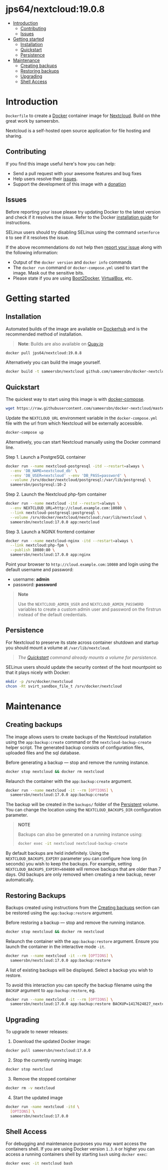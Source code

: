 # jps64/nextcloud:19.0.8

- [Introduction](#introduction)
  - [Contributing](#contributing)
  - [Issues](#issues)
- [Getting started](#getting-started)
  - [Installation](#installation)
  - [Quickstart](#quickstart)
  - [Persistence](#persistence)
- [Maintenance](#maintenance)
  - [Creating backups](#creating-backups)
  - [Restoring backups](#restoring-backups)
  - [Upgrading](#upgrading)
  - [Shell Access](#shell-access)

# Introduction

`Dockerfile` to create a [Docker](https://www.docker.com/) container image for [Nextcloud](https://nextcloud.com/).
Build on thhe great work by sameersbn.

Nextcloud is a self-hosted open source application for file hosting and sharing.

## Contributing

If you find this image useful here's how you can help:

- Send a pull request with your awesome features and bug fixes
- Help users resolve their [issues](../../issues?q=is%3Aopen+is%3Aissue).
- Support the development of this image with a [donation](http://www.damagehead.com/donate/)

## Issues

Before reporting your issue please try updating Docker to the latest version and check if it resolves the issue. Refer to the Docker [installation guide](https://docs.docker.com/installation) for instructions.

SELinux users should try disabling SELinux using the command `setenforce 0` to see if it resolves the issue.

If the above recommendations do not help then [report your issue](../../issues/new) along with the following information:

- Output of the `docker version` and `docker info` commands
- The `docker run` command or `docker-compose.yml` used to start the image. Mask out the sensitive bits.
- Please state if you are using [Boot2Docker](http://www.boot2docker.io), [VirtualBox](https://www.virtualbox.org), etc.

# Getting started

## Installation

Automated builds of the image are available on [Dockerhub](https://hub.docker.com/r/sameersbn/nextcloud) and is the recommended method of installation.

> **Note**: Builds are also available on [Quay.io](https://quay.io/repository/sameersbn/nextcloud)

```bash
docker pull jps64/nextcloud:19.0.8
```

Alternatively you can build the image yourself.

```bash
docker build -t sameersbn/nextcloud github.com/sameersbn/docker-nextcloud
```

## Quickstart

The quickest way to start using this image is with [docker-compose](https://docs.docker.com/compose/).

```bash
wget https://raw.githubusercontent.com/sameersbn/docker-nextcloud/master/docker-compose.yml
```

Update the `NEXTCLOUD_URL` environment variable in the `docker-compose.yml` file with the url from which Nextcloud will be externally accessible.

```bash
docker-compose up
```

Alternatively, you can start Nextcloud manually using the Docker command line.

Step 1. Launch a PostgreSQL container

```bash
docker run --name nextcloud-postgresql -itd --restart=always \
  --env 'DB_NAME=nextcloud_db' \
  --env 'DB_USER=nextcloud' --env 'DB_PASS=password' \
  --volume /srv/docker/nextcloud/postgresql:/var/lib/postgresql \
  sameersbn/postgresql:10-2
```

Step 2. Launch the Nextcloud php-fpm container

```bash
docker run --name nextcloud -itd --restart=always \
  --env NEXTCLOUD_URL=http://cloud.example.com:10080 \
  --link nextcloud-postgresql:postgresql \
  --volume /srv/docker/nextcloud/nextcloud:/var/lib/nextcloud \
  sameersbn/nextcloud:17.0.0 app:nextcloud
```

Step 3. Launch a NGINX frontend container

```bash
docker run --name nextcloud-nginx -itd --restart=always \
  --link nextcloud:php-fpm \
  --publish 10080:80 \
  sameersbn/nextcloud:17.0.0 app:nginx
```

Point your browser to `http://cloud.example.com:10080` and login using the default username and password:

* username: **admin**
* password: **password**

> **Note**
>
> Use the `NEXTCLOUD_ADMIN_USER` and `NEXTCLOUD_ADMIN_PASSWORD` variables to create a custom admin user and password on the firstrun instead of the default credentials.

## Persistence

For Nextcloud to preserve its state across container shutdown and startup you should mount a volume at `/var/lib/nextcloud`.

> *The [Quickstart](#quickstart) command already mounts a volume for persistence.*

SELinux users should update the security context of the host mountpoint so that it plays nicely with Docker:

```bash
mkdir -p /srv/docker/nextcloud
chcon -Rt svirt_sandbox_file_t /srv/docker/nextcloud
```

# Maintenance

## Creating backups

The image allows users to create backups of the Nextcloud installation using the `app:backup:create` command or the `nextcloud-backup-create` helper script. The generated backup consists of configuration files, uploaded files and the sql database.

Before generating a backup — stop and remove the running instance.

```bash
docker stop nextcloud && docker rm nextcloud
```

Relaunch the container with the `app:backup:create` argument.

```bash
docker run --name nextcloud -it --rm [OPTIONS] \
  sameersbn/nextcloud:17.0.0 app:backup:create
```

The backup will be created in the `backups/` folder of the [Persistent](#persistence) volume. You can change the location using the `NEXTCLOUD_BACKUPS_DIR` configuration parameter.

> **NOTE**
>
> Backups can also be generated on a running instance using:
>
>  ```bash
>  docker exec -it nextcloud nextcloud-backup-create
>  ```

By default backups are held indefinitely. Using the `NEXTCLOUD_BACKUPS_EXPIRY` parameter you can configure how long (in seconds) you wish to keep the backups. For example, setting `NEXTCLOUD_BACKUPS_EXPIRY=604800` will remove backups that are older than 7 days. Old backups are only removed when creating a new backup, never automatically.

## Restoring Backups

Backups created using instructions from the [Creating backups](#creating-backups) section can be restored using the `app:backup:restore` argument.

Before restoring a backup — stop and remove the running instance.

```bash
docker stop nextcloud && docker rm nextcloud
```

Relaunch the container with the `app:backup:restore` argument. Ensure you launch the container in the interactive mode `-it`.

```bash
docker run --name nextcloud -it --rm [OPTIONS] \
  sameersbn/nextcloud:17.0.0 app:backup:restore
```

A list of existing backups will be displayed. Select a backup you wish to restore.

To avoid this interaction you can specify the backup filename using the `BACKUP` argument to `app:backup:restore`, eg.

```bash
docker run --name nextcloud -it --rm [OPTIONS] \
  sameersbn/nextcloud:17.0.0 app:backup:restore BACKUP=1417624827_nextcloud_backup.tar
```

## Upgrading

To upgrade to newer releases:

  1. Download the updated Docker image:

  ```bash
  docker pull sameersbn/nextcloud:17.0.0
  ```

  2. Stop the currently running image:

  ```bash
  docker stop nextcloud
  ```

  3. Remove the stopped container

  ```bash
  docker rm -v nextcloud
  ```

  4. Start the updated image

  ```bash
  docker run -name nextcloud -itd \
    [OPTIONS] \
    sameersbn/nextcloud:17.0.0
  ```

## Shell Access

For debugging and maintenance purposes you may want access the containers shell. If you are using Docker version `1.3.0` or higher you can access a running containers shell by starting `bash` using `docker exec`:

```bash
docker exec -it nextcloud bash
```
